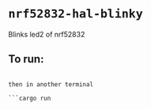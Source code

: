 # `nrf52832-hal-blinky`

Blinks led2 of nrf52832

## To run:

```openocd

then in another terminal 

```cargo run